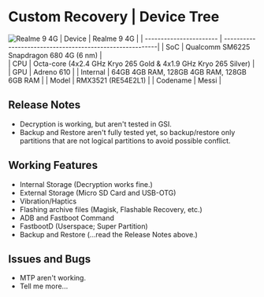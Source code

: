 # Custom Recovery | Device Tree
![Realme 9 4G](https://github.com/cd-Spidey/Random/blob/main/screenshots/realme-9-4g-transparent..png)
| Device                  | Realme 9 4G                                          |
| ----------------------- | ---------------------------------------------------------|
| SoC                     | Qualcomm SM6225 Snapdragon 680 4G (6 nm)                      |      
| CPU                     | Octa-core (4x2.4 GHz Kryo 265 Gold & 4x1.9 GHz Kryo 265 Silver)  |
| GPU                     | Adreno 610                                             |
| Internal                | 64GB 4GB RAM, 128GB 4GB RAM, 128GB 6GB RAM                 |
| Model                   | RMX3521 (RE54E2L1) |
| Codename                | Messi |
## Release Notes
* Decryption is working, but aren't tested in GSI.
* Backup and Restore aren't fully tested yet, so backup/restore only partitions that are not logical partitions to avoid possible conflict.

## Working Features
* Internal Storage (Decryption works fine.)
* External Storage (Micro SD Card and USB-OTG)
* Vibration/Haptics
* Flashing archive files (Magisk, Flashable Recovery, etc.)
* ADB and Fastboot Command
* FastbootD (Userspace; Super Partition)
* Backup and Restore (...read the Release Notes above.)

## Issues and Bugs
* MTP aren't working.
* Tell me more...